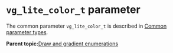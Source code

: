 # `vg_lite_color_t` parameter

The common parameter `vg_lite_color_t` is described in [Common parameter types](common_parameter_types.md).

**Parent topic:**[Draw and gradient enumerations](../topics/draw_and_gradient_enumerations.md)

